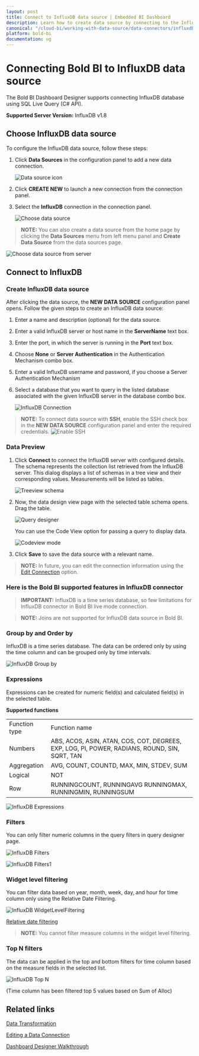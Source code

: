 ```yaml
---
layout: post
title: Connect to InfluxDB data source | Embedded BI Dashboard
description: Learn how to create data source by connecting to the InfluxDB data source in Embedded BI Dashboard Designer
canonical: "/cloud-bi/working-with-data-source/data-connectors/influxdb/"
platform: bold-bi
documentation: ug
---
```

 
# Connecting Bold BI to InfluxDB data source
The Bold BI Dashboard Designer supports connecting InfluxDB database using SQL Live Query (C# API).

**Supported Server Version:** InfluxDB v1.8

## Choose InfluxDB data source
To configure the InfluxDB data source, follow these steps: 
1. Click **Data Sources** in the configuration panel to add a new data connection.

   ![Data source icon](/static/assets/embedded/working-with-datasource/data-connectors/images/common/DataSourcesIcon.png)

2. Click **CREATE NEW** to launch a new connection from the connection panel.
3. Select the **InfluxDB** connection in the connection panel.

   ![Choose data source](/static/assets/embedded/working-with-datasource/data-connectors/images/Influxdb/ChooseDS.png)

> **NOTE:**  You can also create a data source from the home page by clicking the **Data Sources** menu from left menu panel and **Create Data Source** from the data sources page.

   ![Choose data source from server](/static/assets/embedded/working-with-datasource/data-connectors/images/Influxdb/ChooseDS_server.png)

## Connect to InfluxDB
### Create InfluxDB data source
After clicking the data source, the **NEW DATA SOURCE** configuration panel opens. Follow the given steps to create an InfluxDB data source: 
1. Enter a name and description (optional) for the data source. 
2. Enter a valid InfluxDB server or host name in the **ServerName** text box.
3. Enter the port, in which the server is running in the **Port** text box.
4. Choose **None** or **Server Authentication** in the Authentication Mechanism combo box.
5. Enter a valid InfluxDB username and password, if you choose a Server Authentication Mechanism
6. Select a database that you want to query in the listed database associated with the given InfluxDB server in the database combo box.

   ![InfluxDB Connection](/static/assets/embedded/working-with-datasource/data-connectors/images/Influxdb/Influxdb_Connection.png)

> **NOTE:**  To connect data source with **SSH**, enable the SSH check box in the **NEW DATA SOURCE** configuration panel and enter the required credentials.
![Enable SSH](/static/assets/embedded/working-with-datasource/images/enable-ssh.png#max-width=60%)
 
### Data Preview
1. Click **Connect** to connect the InfluxDB server with configured details. 
The schema represents the collection list retrieved from the InfluxDB server. This dialog displays a list of schemas in a tree view and their corresponding values. Measurements will be listed as tables.

   ![Treeview schema](/static/assets/embedded/working-with-datasource/data-connectors/images/Influxdb/Treeview_schema.png)

2. Now, the data design view page with the selected table schema opens. Drag the table.

   ![Query designer](/static/assets/embedded/working-with-datasource/data-connectors/images/Influxdb/QueryEditor.png)

    You can use the  Code View option for passing a query to display data.

   ![Codeview mode](/static/assets/embedded/working-with-datasource/data-connectors/images/Influxdb/CodeViewMode.png)

3. Click **Save** to save the data source with a relevant name.

> **NOTE:**  In future, you can edit the connection information using the [Edit Connection](/embedded-bi/working-with-data-source/editing-a-data-connection/) option.

### Here is the Bold BI supported features in InfluxDB connector
> **IMPORTANT:**  InfluxDB is a time series database, so few limitations for InfluxDB connector in Bold BI live mode connection.

> **NOTE:**  Joins are not supported for InfluxDB data source in Bold BI.

### Group by and Order by
InfluxDB is a time series database. The data can be ordered only by using the time column and can be grouped only by time intervals.

   ![InfluxDB Group by](/static/assets/embedded/working-with-datasource/data-connectors/images/Influxdb/Influxdb_Groupby.png)
  
### Expressions
Expressions can be created for numeric field(s) and calculated field(s) in the selected table.

**Supported functions**

<table>   
   <tr>
   <td>
   Function type </td><td>
   Function name
</td></tr>
   <tr>
   <td>
   Numbers</td><td>
   ABS, ACOS, ASIN, ATAN, COS, COT, DEGREES, EXP, LOG, PI, POWER, RADIANS, ROUND, SIN, SQRT, TAN</td></tr>
   <tr>
   <td>
   Aggregation</td><td>
   AVG, COUNT, COUNTD, MAX, MIN, STDEV, SUM</td></tr>
   <tr>
   <td>
   Logical</td><td>
   NOT</td></tr>
   <tr>
   <td>
   Row</td><td>
   RUNNINGCOUNT, RUNNINGAVG RUNNINGMAX, RUNNINGMIN, RUNNINGSUM</td></tr>
   </table>

   ![InfluxDB Expressions](/static/assets/embedded/working-with-datasource/data-connectors/images/Influxdb/Influxdb_Expressions.png)

### Filters
You can only filter numeric columns in the query filters in query designer page.

   ![InfluxDB Filters](/static/assets/embedded/working-with-datasource/data-connectors/images/Influxdb/Influxdb_Filters.png)

   ![InfluxDB Filters1](/static/assets/embedded/working-with-datasource/data-connectors/images/Influxdb/Influxdb_Filters1.png)
 
### Widget level filtering
You can filter data based on year, month, week, day, and hour for time column only using the Relative Date Filtering.

   ![InfluxDB WidgetLevelFiltering](/static/assets/embedded/working-with-datasource/data-connectors/images/Influxdb/Influxdb_WidgetLevelFiltering.png)
 
[Relative date filtering](/embedded-bi/visualizing-data/working-with-widgets/configuring-widget-filters/#configuring-filter-for-date-column)

> **NOTE:**  You cannot filter measure columns in the widget level filtering. 

### Top N filters
The data can be applied in the top and bottom filters for time column based on the measure fields in the selected list.

   ![InfluxDB Top N](/static/assets/embedded/working-with-datasource/data-connectors/images/Influxdb/Influxdb_TopN.png)

   (Time column has been filtered top 5 values based on Sum of Alloc)


## Related links
[Data Transformation](/embedded-bi/working-with-data-source/transforming-data/joining-table/)

[Editing a Data Connection](/embedded-bi/working-with-data-source/editing-a-data-connection/)   

[Dashboard Designer Walkthrough](/embedded-bi/getting-started/quick-start/)